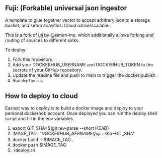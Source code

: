 ## Fuji: (Forkable) universal json ingestor

A template to glue together vector to accept arbitrary json to a storage bucket, and setup analytics. 
Cloud native/scalable. 

This is a fork of [uji](https://github.com/simon-mo/uji/) by @simon-mo, which additionally allows
forking and routing of sources to different sinks.

To deploy:

1. Fork this repository.
2. Add your DOCKERHUB_USERNAME and DOCKERHUB_TOKEN to the secrets of your GitHub repository.
3. Update the readme file and push to main to trigger the docker publish.
4. Run `deploy.sh`.

## How to deploy to cloud

Easiest way to deploy is to build a docker image and deploy to your personal dockerhob account. Once deployed you can run the deploy shell script and fill in the env variables.

1. export GIT_SHA=$(git rev-parse --short HEAD)
2. IMAGE_TAG="$DOCKERHUB_USERNAME/fuji:sha-$GIT_SHA"
3. docker build -t $IMAGE_TAG .
4. docker push $IMAGE_TAG
5. ./deploy.sh


